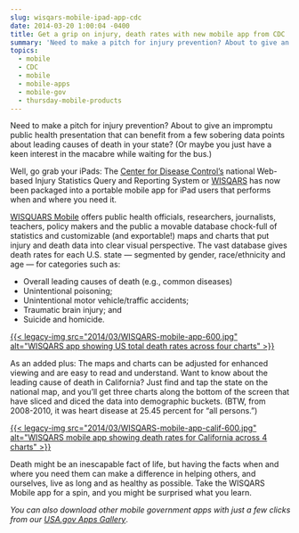 ```yaml
---
slug: wisqars-mobile-ipad-app-cdc
date: 2014-03-20 1:00:04 -0400
title: Get a grip on injury, death rates with new mobile app from CDC
summary: 'Need to make a pitch for injury prevention? About to give an impromptu public health presentation that can benefit from a few sobering data points about leading causes of death in your state? (Or maybe you just have a keen interest in the macabre while waiting for the bus.) Well, go grab your iPads: The Center'
topics:
  - mobile
  - CDC
  - mobile
  - mobile-apps
  - mobile-gov
  - thursday-mobile-products
---
```


Need to make a pitch for injury prevention? About to give an impromptu public health presentation that can benefit from a few sobering data points about leading causes of death in your state? (Or maybe you just have a keen interest in the macabre while waiting for the bus.)

Well, go grab your iPads: The [Center for Disease Control&#8217;s](http://www.cdc.gov/) national Web-based Injury Statistics Query and Reporting System or [WISQARS](http://www.cdc.gov/injury/wisqars/) has now been packaged into a portable mobile app for iPad users that performs when and where you need it.

[WISQUARS Mobile](https://itunes.apple.com/us/app/wisqars-mobile/id793979134?mt=8) offers public health officials, researchers, journalists, teachers, policy makers and the public a movable database chock-full of statistics and customizable (and exportable!) maps and charts that put injury and death data into clear visual perspective. The vast database gives death rates for each U.S. state &#8212; segmented by gender, race/ethnicity and age &#8212;  for categories such as:

  * Overall leading causes of death (e.g., common diseases)
  * Unintentional poisoning;
  * Unintentional motor vehicle/traffic accidents;
  * Traumatic brain injury; and
  * Suicide and homicide.

[{{< legacy-img src="2014/03/WISQARS-mobile-app-600.jpg" alt="WISQARS app showing US total death rates across four charts" >}}](https://s3.amazonaws.com/digitalgov/_legacy-img/2014/03/WISQARS-mobile-app-600.jpg)

As an added plus: The maps and charts can be adjusted for enhanced viewing and are easy to read and understand. Want to know about the leading cause of death in California? Just find and tap the state on the national map, and you&#8217;ll get three charts along the bottom of the screen that have sliced and diced the data into demographic buckets. (BTW, from 2008-2010, it was heart disease at 25.45 percent for &#8220;all persons.&#8221;)

[{{< legacy-img src="2014/03/WISQARS-mobile-app-calif-600.jpg" alt="WISQARS mobile app showing death rates for California across 4 charts" >}}](https://s3.amazonaws.com/digitalgov/_legacy-img/2014/03/WISQARS-mobile-app-calif-600.jpg)

Death might be an inescapable fact of life, but having the facts when and where you need them can make a difference in helping others, and ourselves, live as long and as healthy as possible. Take the WISQARS Mobile app for a spin, and you might be surprised what you learn.

_You can also download other mobile government apps with just a few clicks from our [USA.gov Apps Gallery](http://apps.usa.gov/)_.